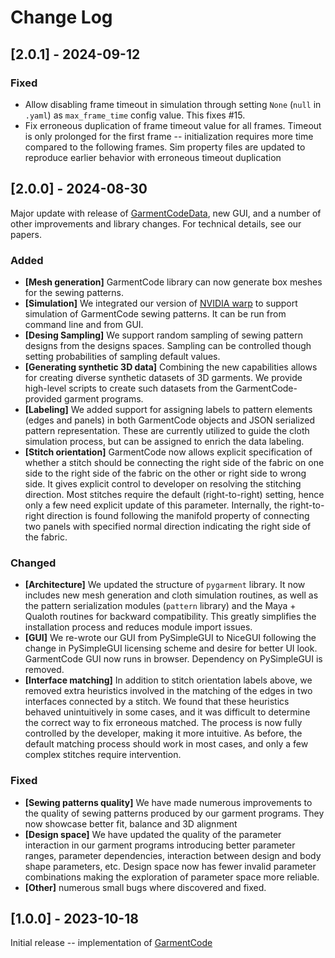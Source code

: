 
# Change Log

## [2.0.1] - 2024-09-12

### Fixed
- Allow disabling frame timeout in simulation through setting `None` (`null` in `.yaml`) as `max_frame_time` config value. This fixes #15. 
- Fix erroneous duplication of frame timeout value for all frames. Timeout is only prolonged for the first frame -- initialization requires more time compared to the following frames. Sim property files are updated to reproduce earlier behavior with erroneous timeout duplication 

## [2.0.0] - 2024-08-30
 
Major update with release of [GarmentCodeData](https://igl.ethz.ch/projects/GarmentCodeData/), new GUI, and a number of other improvements and library changes. For technical details, see our papers.


### Added
- **[Mesh generation]** GarmentCode library can now generate box meshes for the sewing patterns.
- **[Simulation]** We integrated our version of [NVIDIA warp](https://github.com/maria-korosteleva/NvidiaWarp-GarmentCode) to support simulation of GarmentCode sewing patterns. It can be run from command line and from GUI.
- **[Desing Sampling]** We support random sampling of sewing pattern designs from the designs spaces. Sampling can be controlled though setting probabilities of sampling default values.
- **[Generating synthetic 3D data]** Combining the new capabilities allows for creating diverse synthetic datasets of 3D garments. We provide high-level scripts to create such datasets from the GarmentCode-provided garment programs.
- **[Labeling]** We added support for assigning labels to pattern elements (edges and panels) in both GarmentCode objects and JSON serialized pattern representation. These are currently utilized to guide the cloth simulation process, but can be assigned to enrich the data labeling.
- **[Stitch orientation]** GarmentCode now allows explicit specification of whether a stitch should be connecting the right side of the fabric on one side to the right side of the fabric on the other or right side to wrong side. It gives explicit control to developer on resolving the stitching direction. Most stitches require the default (right-to-right) setting, hence only a few need explicit update of this parameter. Internally, the right-to-right direction is found following the manifold property of connecting two panels with specified normal direction indicating the right side of the fabric. 

### Changed
- **[Architecture]** We updated the structure of `pygarment` library. It now includes new mesh generation and cloth simulation routines, as well as the pattern serialization modules (`pattern` library) and the Maya + Qualoth routines for backward compatibility. This greatly simplifies the installation process and reduces module import issues.  
- **[GUI]** We re-wrote our GUI from PySimpleGUI to NiceGUI following the change in PySimpleGUI licensing scheme and desire for better UI look. GarmentCode GUI now runs in browser. Dependency on PySimpleGUI is removed.
- **[Interface matching]** In addition to stitch orientation labels above, we removed extra heuristics involved in the matching of the edges in two interfaces connected by a stitch. We found that these heuristics behaved unintuitively in some cases, and it was difficult to determine the correct way to fix erroneous matched. The process is now fully controlled by the developer, making it more intuitive. As before, the default matching process should work in most cases, and only a few complex stitches require intervention.
 
### Fixed
- **[Sewing patterns quality]** We have made numerous improvements to the quality of sewing patterns produced by our garment programs. They now showcase better fit, balance and 3D alignment
- **[Design space]** We have updated the quality of the parameter interaction in our garment programs introducing better parameter ranges, parameter dependencies, interaction between design and body shape parameters, etc. Design space now has fewer invalid parameter combinations making the exploration of parameter space more reliable. 
- **[Other]** numerous small bugs where discovered and fixed.

 
## [1.0.0] - 2023-10-18
 
Initial release -- implementation of [GarmentCode](https://igl.ethz.ch/projects/garmentcode/)